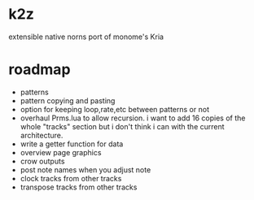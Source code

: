 # k2z
extensible native norns port of monome's Kria

# roadmap
* patterns
* pattern copying and pasting
* option for keeping loop,rate,etc between patterns or not
* overhaul Prms.lua to allow recursion. i want to add 16 copies of the whole "tracks" section but i don't think i can with the current architecture.
* write a getter function for data
* overview page graphics
* crow outputs
* post note names when you adjust note
* clock tracks from other tracks
* transpose tracks from other tracks
